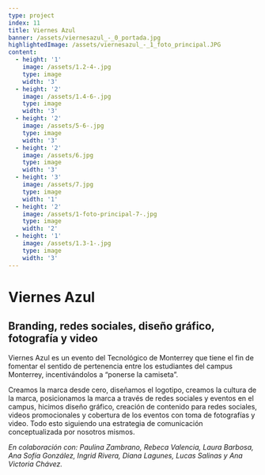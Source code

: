 ```yaml
---
type: project
index: 11
title: Viernes Azul
banner: /assets/viernesazul_-_0_portada.jpg
highlightedImage: /assets/viernesazul_-_1_foto_principal.JPG
content:
  - height: '1'
    image: /assets/1.2-4-.jpg
    type: image
    width: '3'
  - height: '2'
    image: /assets/1.4-6-.jpg
    type: image
    width: '3'
  - height: '2'
    image: /assets/5-6-.jpg
    type: image
    width: '3'
  - height: '2'
    image: /assets/6.jpg
    type: image
    width: '3'
  - height: '3'
    image: /assets/7.jpg
    type: image
    width: '1'
  - height: '2'
    image: /assets/1-foto-principal-7-.jpg
    type: image
    width: '2'
  - height: '1'
    image: /assets/1.3-1-.jpg
    type: image
    width: '3'
---
```

# Viernes Azul

## Branding, redes sociales, diseño gráfico, fotografía y video

Viernes Azul es un evento del Tecnológico de Monterrey que tiene el fin de fomentar el sentido de pertenencia entre los estudiantes del campus Monterrey, incentivándolos a “ponerse la camiseta”.

Creamos la marca desde cero, diseñamos el logotipo, creamos la cultura de la marca, posicionamos la marca a través de redes sociales y eventos en el campus, hicimos diseño gráfico, creación de contenido para redes sociales, videos promocionales y cobertura de los eventos con toma de fotografías y video. Todo esto siguiendo una estrategia de comunicación conceptualizada por nosotros mismos. 

_En colaboración con: Paulina Zambrano, Rebeca Valencia, Laura Barbosa, Ana Sofía González, Ingrid Rivera, Diana Lagunes, Lucas Salinas y Ana Victoria Chávez._
